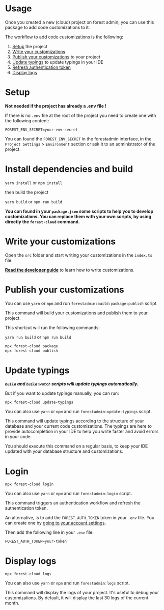 # Usage

Once you created a new (cloud) project on forest admin,
you can use this package to add code customizations to it.

The workflow to add code customizations is the following:

1. [Setup](#setup) the project
2. [Write your customizations](#write-your-customizations)
3. [Publish your customizations](#publish-your-customizations) to your project
4. [Update typings](#update-typings) to update typings in your IDE
5. [Refresh authentication token](#refresh-authentication-token)
6. [Display logs](#display-logs)

# Setup

**Not needed if the project has already a .env file !**

If there is no `.env` file at the root of the project you need to create one with the following content:

```
FOREST_ENV_SECRET=your-env-secret
```

You can found the `FOREST_ENV_SECRET` in the forestadmin interface, in the `Project Settings` > `Environment` section
or ask it to an administrator of the project.

# Install dependencies and build

`yarn install` or `npm install`

then build the project

`yarn build` or `npm run build`

**You can found in your `package.json` some scripts to help you to develop customizations.
You can replace them with your own scripts, by using directly the `forest-cloud` command.**

# Write your customizations

Open the `src` folder and start writing your customizations in the `index.ts` file.

**[Read the developer guide](https://docs.forestadmin.com/developer-guide-agents-nodejs/agent-customization/agent-customization)** to learn how to write customizations.

# Publish your customizations

You can use `yarn` or `npm` and run `forestadmin:build:package:publish` script.

This command will build your customizations and publish them to your project.

This shortcut will run the following commands:

`yarn run build` or `npm run build`

```bash
npx forest-cloud package
npx forest-cloud publish
```

# Update typings

**_`build` and `build:watch` scripts will update typings automatically._**

But if you want to update typings manually, you can run:

`npx forest-cloud update-typings`

You can also use `yarn` or `npm` and run `forestadmin:update-typings` script.

This command will update typings according to the structure of your database and your current code customizations.
The typings are here to provide autocompletion in your IDE to help you write faster and avoid errors in your code.

You should execute this command on a regular basis, to keep your IDE
updated with your database structure and customizations.

# Login

`npx forest-cloud login`

You can also use `yarn` or `npm` and run `forestadmin:login` script.

This command triggers an authentication workflow and refresh the authentication token.

An alternative, is to add the `FOREST_AUTH_TOKEN` token in your `.env` file.
You can create one by [going to your account settings](https://app.development.forestadmin.com/user-settings/application-tokens/generate).

Then add the following line in your `.env` file:
```
FOREST_AUTH_TOKEN=your-token
```

# Display logs

`npx forest-cloud logs`

You can also use `yarn` or `npm` and run `forestadmin:logs` script.

This command will display the logs of your project. It's useful to debug your customizations.
By default, it will display the last 30 logs of the current month.